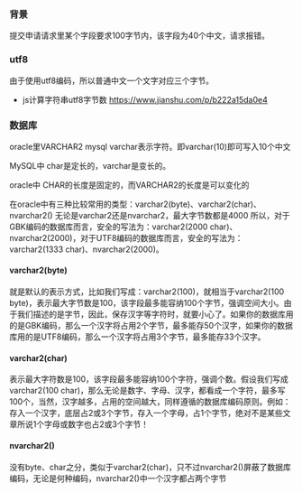 ### 背景
提交申请请求里某个字段要求100字节内，该字段为40个中文，请求报错。

### utf8
由于使用utf8编码，所以普通中文一个文字对应三个字节。

- js计算字符串utf8字节数
https://www.jianshu.com/p/b222a15da0e4


### 数据库
oracle里VARCHAR2
mysql varchar表示字符。即varchar(10)即可写入10个中文


MySQL中
char是定长的，varchar是变长的。

oracle中
CHAR的长度是固定的，而VARCHAR2的长度是可以变化的

在oracle中有三种比较常用的类型：varchar2(byte)、varchar2(char)、nvarchar2()
无论是varchar2还是nvarchar2，最大字节数都是4000
所以，对于GBK编码的数据库而言，安全的写法为：varchar2(2000 char)、nvarchar2(2000)，对于UTF8编码的数据库而言，安全的写法为：varchar2(1333 char)、nvarchar2(2000)。

#### varchar2(byte)
就是默认的表示方式，比如我们写成：varchar2(100)，就相当于varchar2(100 byte)，表示最大字节数是100，该字段最多能容纳100个字节，强调空间大小。由于我们描述的是字节，因此，保存汉字等字符时，就要小心了。如果你的数据库用的是GBK编码，那么一个汉字将占用2个字节，最多能存50个汉字，如果你的数据库用的是UTF8编码，那么一个汉字将占用3个字节，最多能存33个汉字。

#### varchar2(char)
表示最大字符数是100，该字段最多能容纳100个字符，强调个数。假设我们写成varchar2(100 char)，那么无论是数字、字母、汉字，都看成一个字符，最多写100个，当然，汉字越多，占用的空间越大，同样遵循的数据库编码原则。例如：存入一个汉字，底层占2或3个字节，存入一个字母，占1个字节，绝对不是某些文章所说1个字母或数字也占2或3个字节！

#### nvarchar2()
没有byte、char之分，类似于varchar2(char)，只不过nvarchar2()屏蔽了数据库编码，无论是何种编码，nvarchar2()中一个汉字都占两个字节